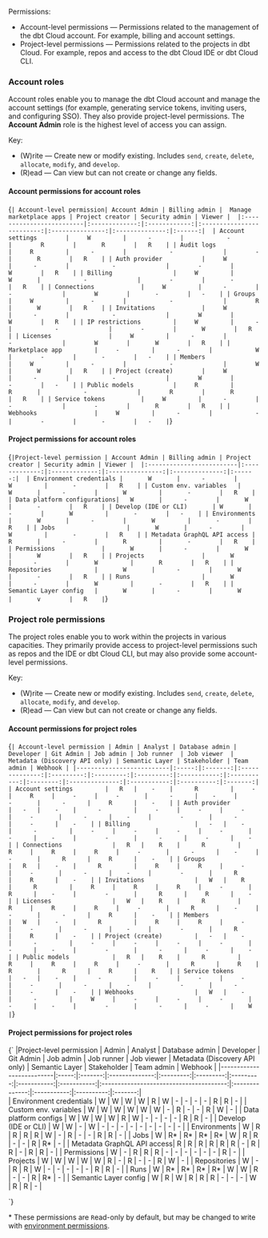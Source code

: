 
Permissions: 

* Account-level permissions &mdash; Permissions related to the management of the dbt Cloud account. For example, billing and account settings.
* Project-level permissions &mdash; Permissions related to the projects in dbt Cloud. For example, repos and access to the dbt Cloud IDE or dbt Cloud CLI. 

### Account roles
Account roles enable you to manage the dbt Cloud account and manage the account settings (for example, generating service tokens, inviting users, and configuring SSO). They also provide project-level permissions. The **Account Admin** role is the highest level of access you can assign.  

Key:

* (W)rite &mdash; Create new or modify existing. Includes `send`, `create`, `delete`, `allocate`, `modify`, and `develop`.
* (R)ead &mdash; Can view but can not create or change any fields.

#### Account permissions for account roles

<SortableTable>

{`
| Account-level permission| Account Admin | Billing admin |  Manage marketplace apps | Project creator | Security admin | Viewer | 
|:-------------------------|:-------------:|:------------:|:-------------------------:|:---------------:|:--------------:|:------:| 
| Account settings        |     W         |      -        |            -              |        R        |       R        |   R    |
| Audit logs              |     R         |      -        |            -              |        -        |       R        |   R    |
| Auth provider           |     W         |      -        |            -              |        -        |       W        |   R    |
| Billing                 |     W         |       W       |            -              |        -        |       -        |   R    |
| Connections             |     W         |      -        |            -              |        W        |       -        |   -    |
| Groups                  |     W         |      -        |            -              |        R        |       W        |   R    |
| Invitations             |     W         |      -        |            -              |        W        |       W        |   R    |
| IP restrictions         |     W         |      -        |            -              |        -        |       W        |   R    |
| Licenses                |     W         |      -        |            -              |        W        |       W        |   R    |
| Marketplace app         |     -         |      -        |            W              |        -        |       -        |   -    |
| Members                 |     W         |      -        |            -              |        W        |       W        |   R    |
| Project (create)        |     W         |      -        |            -              |        W        |       -        |   -    |
| Public models           |     R         |       R       |            -              |        R        |       R        |   R    |
| Service tokens          |     W         |      -        |            -              |        -        |       R        |   R    |
| Webhooks                |     W         |      -        |            -              |        -        |       -        |   -    |
`}

</SortableTable>

#### Project permissions for account roles
 
 <SortableTable>

{`
|Project-level permission | Account Admin | Billing admin | Project creator | Security admin | Viewer | 
|:-------------------------|:-------------:|:-------------:|:---------------:|:--------------:|:------:| 
| Environment credentials |       W       |      -        |       W         |       -        |   R    |
| Custom env. variables   |       W       |      -        |       W         |       -        |   R    |
| Data platform configurations|   W       |      -        |       W         |       -        |   R    |
| Develop (IDE or CLI)       | W       |      -        |       W         |       -        |   -    |
| Environments            |       W       |      -        |       W         |       -        |   R    |
| Jobs                    |       W       |      -        |       W         |       -        |   R    |
| Metadata GraphQL API access |   R       |      -        |       R         |       -        |   R    |
| Permissions             |       W       |      -        |       W         |       W        |   R    |
| Projects                |       W       |      -        |       W         |       R        |   R    |
| Repositories            |       W       |      -        |       W         |       -        |   R    |
| Runs                    |       W       |      -        |       W         |       -        |   R    |
| Semantic Layer config   |       W       |      -        |       W         |       v        |   R    |
`}

</SortableTable>

### Project role permissions
 
The project roles enable you to work within the projects in various capacities. They primarily provide access to project-level permissions such as repos and the IDE or dbt Cloud CLI, but may also provide some account-level permissions.

Key:

* (W)rite &mdash; Create new or modify existing. Includes `send`, `create`, `delete`, `allocate`, `modify`, and `develop`.
* (R)ead &mdash; Can view but can not create or change any fields.

#### Account permissions for project roles
 
<SortableTable>

{`
| Account-level permission | Admin | Analyst | Database admin | Developer | Git Admin | Job admin | Job runner  | Job viewer  | Metadata (Discovery API only) | Semantic Layer | Stakeholder | Team admin | Webhook |
|--------------------------|:-----:|:-------:|:--------------:|:---------:|:---------:|:---------:|:-----------:|:-----------:|:--------:|:--------------:|:-----------:|:----------:|:-------:|  
| Account settings         |   R   |    -    |      R         |     -     |     R     |     -     |     -       |      -      |    -     |        -       |      -      |     R      |    -    |
| Auth provider            |   -   |    -    |      -         |     -     |     -     |     -     |     -       |      -      |    -     |        -       |      -      |     -      |    -    |
| Billing                  |   -   |    -    |      -         |     -     |     -     |     -     |     -       |      -      |    -     |        -       |      -      |     -      |    -    |
| Connections              |   R   |    R    |      R         |     R     |     R     |     R     |     -       |      -      |    -     |        -       |      R      |     R      |    -    |
| Groups                   |   R   |    -    |      R         |     R     |     R     |     -     |     -       |      -      |    -     |        -       |      R      |     R      |    -    |
| Invitations              |   W   |    R    |      R         |     R     |     R     |     R     |     -       |      R      |    -     |        -       |      R      |     R      |    -    |
| Licenses                 |   W   |    R    |      R         |     R     |     R     |     R     |     -       |      R      |    -     |        -       |      -      |     R      |    -    |
| Members                  |   W   |    -    |      R         |     R     |     R     |     -     |     -       |      -      |    -     |        -       |      R      |     R      |    -    |
| Project (create)         |   -   |    -    |      -         |     -     |     -     |     -     |     -       |      -      |    -     |        -       |      -      |     -      |    -    |
| Public models            |   R   |    R    |      R         |     R     |     R     |     R     |     -       |      R      |     R    |        R       |      R      |     R      |    R    |
| Service tokens           |   -   |    -    |      -         |     -     |     -     |     -     |     -       |      -      |    -     |        -       |      -      |     -      |    -    |
| Webhooks                 |   W   |    -    |      -         |     W     |     -     |     -     |     -       |      -      |    -     |        -       |      -      |     -      |    W    |
`}

</SortableTable>

#### Project permissions for project roles

<SortableTable> 

{`
|Project-level permission  | Admin | Analyst | Database admin | Developer | Git Admin | Job admin | Job runner  | Job viewer  | Metadata (Discovery API only) | Semantic Layer | Stakeholder | Team admin | Webhook |
|--------------------------|:-----:|:-------:|:--------------:|:---------:|:---------:|:---------:|:-----------:|:-----------:|:---------------------------------------:|:--------------:|:-----------:|:----------:|:-------:|  
| Environment credentials  |   W  |    W     |       W        |     W     |     R     |     W     |    -        |      -      |                  -                      |        -       |     R       |     R      |   -     |
| Custom env. variables    |   W  |    W     |       W        |     W     |     W     |     W     |     -       |      R      |                  -                      |        -       |     R       |     W      |   -     |
| Data platform configs    |   W   |    W    |       W        |     W     |     R     |     W     |     -       |      -      |                  -                      |       -        |     R       |     R      |    -    |
| Develop (IDE or CLI)     |   W   |    W    |       -        |     W     |     -     |     -     |     -       |      -      |                  -                      |       -        |     -       |      -     |    -    |
| Environments             |   W   |    R    |       R        |     R     |     R     |     W     |      -      |      R      |                  -                      |       -        |     R       |     R      |    -    |
| Jobs                     |   W   |    R*   |       R*       |     R*    |     R*    |     W     |      R      |      R      |                  -                      |       -        |     R       |     R*     |    -    |
| Metadata GraphQL API access| R   |    R    |       R        |     R     |     R     |     R     |      -      |      R      |                  R                      |       -        |     R       |     R      |    -    |
| Permissions              |   W   |    -    |       R        |     R     |     R     |     -     |      -      |      -      |                  -                      |       -        |     -       |     R      |    -    |
| Projects                 |   W   |    W    |       W        |     W     |     W     |     R     |      -      |      R      |                  -                      |       -        |     R       |     W      |    -    |
| Repositories             |   W   |   -     |       R        |     R     |     W     |     -     |      -      |      -      |                  -                      |       -        |     R       |     R      |    -    |
| Runs                     |   W   |    R*   |       R*       |     R*    |     R*    |     W     |      W      |      R      |                  -                      |       -        |     R       |     R*     |    -    |
| Semantic Layer config    |   W   |    R    |       W        |     R     |     R     |     R     |      -      |      -      |                  -                      |        W       |     R       |     R      |    -    |

`}

</SortableTable>

\* These permissions are `R`ead-only by default, but may be changed to `W`rite with [environment permissions](/docs/cloud/manage-access/environment-permissions#environments-and-roles).
